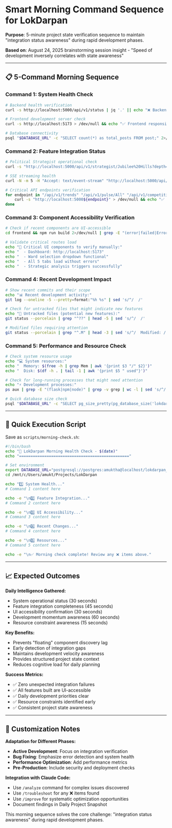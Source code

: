 # Smart Morning Command Sequence for LokDarpan

**Purpose**: 5-minute project state verification sequence to maintain "integration status awareness" during rapid development phases.

**Based on**: August 24, 2025 brainstorming session insight - "Speed of development inversely correlates with state awareness"

---

## 📋 **5-Command Morning Sequence**

### **Command 1: System Health Check**
```bash
# Backend health verification
curl -s http://localhost:5000/api/v1/status | jq '.' || echo "❌ Backend not responding"

# Frontend development server check
curl -s http://localhost:5173 > /dev/null && echo "✅ Frontend responsive" || echo "❌ Frontend not responding"

# Database connectivity
psql "$DATABASE_URL" -c "SELECT count(*) as total_posts FROM post;" 2>/dev/null || echo "❌ Database connection failed"
```

### **Command 2: Feature Integration Status**
```bash
# Political Strategist operational check
curl -s "http://localhost:5000/api/v1/strategist/Jubilee%20Hills?depth=quick" | jq '.status' || echo "❌ Strategist not operational"

# SSE streaming health
curl -N -m 5 -H "Accept: text/event-stream" "http://localhost:5000/api/v1/strategist/feed?ward=All" | head -3 || echo "❌ SSE streaming issues"

# Critical API endpoints verification
for endpoint in "/api/v1/trends" "/api/v1/pulse/All" "/api/v1/competitive-analysis"; do
    curl -s "http://localhost:5000${endpoint}" > /dev/null && echo "✅ ${endpoint}" || echo "❌ ${endpoint}"
done
```

### **Command 3: Component Accessibility Verification**
```bash
# Check if recent components are UI-accessible
cd frontend && npm run build 2>/dev/null | grep -E "(error|failed|Error)" && echo "❌ Build issues detected" || echo "✅ Frontend builds successfully"

# Validate critical routes load
echo "📍 Critical UI components to verify manually:"
echo "  - Dashboard: http://localhost:5173"
echo "  - Ward selection dropdown functional"
echo "  - All 5 tabs load without errors"
echo "  - Strategic analysis triggers successfully"
```

### **Command 4: Recent Development Impact**
```bash
# Show recent commits and their scope
echo "📊 Recent development activity:"
git log --oneline -5 --pretty=format:"%h %s" | sed 's/^/  /'

# Check for untracked files that might indicate new features
echo "📁 Untracked files (potential new features):"
git status --porcelain | grep "^??" | head -5 | sed 's/^/  /'

# Modified files requiring attention
git status --porcelain | grep "^.M" | head -3 | sed 's/^/  Modified: /'
```

### **Command 5: Performance and Resource Check**
```bash
# Check system resource usage
echo "💻 System resources:"
echo "  Memory: $(free -h | grep Mem | awk '{print $3 "/" $2}')"
echo "  Disk: $(df -h . | tail -1 | awk '{print $5 " used"}')"

# Check for long-running processes that might need attention
echo "⚡ Development processes:"
ps aux | grep -E "(flask|npm|node)" | grep -v grep | wc -l | sed 's/^/  Active processes: /'

# Quick database size check
psql "$DATABASE_URL" -c "SELECT pg_size_pretty(pg_database_size('lokdarpan_db'));" 2>/dev/null | tail -1 | sed 's/^/  DB size: /' || echo "  DB size: Unknown"
```

---

## 🚀 **Quick Execution Script**

Save as `scripts/morning-check.sh`:

```bash
#!/bin/bash
echo "🌅 LokDarpan Morning Health Check - $(date)"
echo "================================================"

# Set environment
export DATABASE_URL="postgresql://postgres:amuktha@localhost/lokdarpan_db"
cd /mnt/c/Users/amukt/Projects/LokDarpan

echo "1️⃣ System Health..."
# Command 1 content here

echo -e "\n2️⃣ Feature Integration..."  
# Command 2 content here

echo -e "\n3️⃣ UI Accessibility..."
# Command 3 content here

echo -e "\n4️⃣ Recent Changes..."
# Command 4 content here

echo -e "\n5️⃣ Resources..."
# Command 5 content here

echo -e "\n✅ Morning check complete! Review any ❌ items above."
```

---

## 📈 **Expected Outcomes**

**Daily Intelligence Gathered:**
- System operational status (30 seconds)
- Feature integration completeness (45 seconds)
- UI accessibility confirmation (30 seconds)
- Development momentum awareness (60 seconds)
- Resource constraint awareness (15 seconds)

**Key Benefits:**
- Prevents "floating" component discovery lag
- Early detection of integration gaps
- Maintains development velocity awareness
- Provides structured project state context
- Reduces cognitive load for daily planning

**Success Metrics:**
- ✅ Zero unexpected integration failures
- ✅ All features built are UI-accessible
- ✅ Daily development priorities clear
- ✅ Resource constraints identified early
- ✅ Consistent project state awareness

---

## 🔧 **Customization Notes**

**Adaptation for Different Phases:**
- **Active Development**: Focus on integration verification
- **Bug Fixing**: Emphasize error detection and system health
- **Performance Optimization**: Add performance metrics
- **Pre-Production**: Include security and deployment checks

**Integration with Claude Code:**
- Use `/analyze` command for complex issues discovered
- Use `/troubleshoot` for any ❌ items found
- Use `/improve` for systematic optimization opportunities
- Document findings in Daily Project Snapshot

This morning sequence solves the core challenge: "integration status awareness" during rapid development phases.